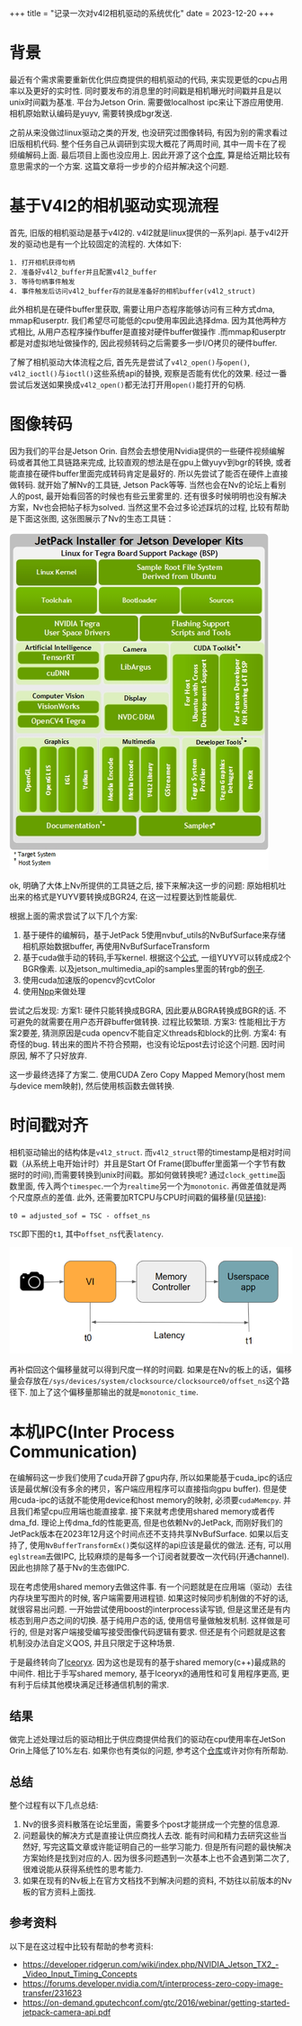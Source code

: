 +++
title = "记录一次对v4l2相机驱动的系统优化"
date = 2023-12-20
+++

# 背景

最近有个需求需要重新优化供应商提供的相机驱动的代码, 来实现更低的cpu占用率以及更好的实时性. 同时要发布的消息里的时间戳是相机曝光时间戳并且是以unix时间戳为基准. 平台为Jetson Orin. 需要做localhost ipc来让下游应用使用. 相机原始默认编码是yuyv, 需要转换成bgr发送.

之前从来没做过linux驱动之类的开发, 也没研究过图像转码, 有因为别的需求看过旧版相机代码. 整个任务自己从调研到实现大概花了两周时间, 其中一周卡在了视频编解码上面. 最后项目上面也没应用上. 因此开源了这个[仓库](https://github.com/EvanLyu732/iceoryx-v4l2-yuyv2bgr-camera), 算是给近期比较有意思需求的一个方案. 这篇文章将一步步的介绍并解决这个问题.


# 基于V4l2的相机驱动实现流程

首先, 旧版的相机驱动是基于v4l2的. v4l2就是linux提供的一系列api. 基于v4l2开发的驱动也是有一个比较固定的流程的. 大体如下:
```
1. 打开相机获得句柄
2. 准备好v4l2_buffer并且配置v4l2_buffer
3. 等待句柄事件触发
4. 事件触发后访问v4l2_buffer存的就是准备好的相机buffer(v4l2_struct) 
```

此外相机是在硬件buffer里获取, 需要让用户态程序能够访问有三种方式dma, mmap和userptr. 我们希望尽可能低的cpu使用率因此选择dma. 因为其他两种方式相比, 从用户态程序操作buffer是直接对硬件buffer做操作 .而mmap和userptr都是对虚拟地址做操作的, 因此视频转码之后需要多一步I/O拷贝的硬件buffer.

了解了相机驱动大体流程之后, 首先先是尝试了`v4l2_open()`与`open()`, `v4l2_ioctl()`与`ioctl()`这些系统api的替换, 观察是否能有优化的效果. 经过一番尝试后发送如果换成`v4l2_open()`都无法打开用`open()`能打开的句柄.

# 图像转码

因为我们的平台是Jetson Orin. 自然会去想使用Nvidia提供的一些硬件视频编解码或者其他工具链路来完成, 比较直观的想法是在gpu上做yuyv到bgr的转换, 或者能直接在硬件buffer里面完成转码肯定是最好的. 所以先尝试了能否在硬件上直接做转码. 就开始了解Nv的工具链, Jetson Pack等等. 当然也会在Nv的论坛上看别人的post, 最开始看回答的时候也有些云里雾里的. 还有很多时候明明也没有解决方案，Nv也会把帖子标为solved. 当然这里不会过多论述踩坑的过程, 比较有帮助是下面这张图, 这张图展示了Nv的生态工具链：

![nvtoolkts](https://raw.githubusercontent.com/EvanLyu732/evanlyu732.github.io/main/static/images/nv.png)


ok, 明确了大体上Nv所提供的工具链之后, 接下来解决这一步的问题: 原始相机吐出来的格式是YUYV要转换成BGR24, 在这一过程要达到性能最优.

根据上面的需求尝试了以下几个方案:
  1. 基于硬件的编解码，基于JetPack 5使用nvbuf_utils的NvBufSurface来存储相机原始数据buffer, 再使用NvBufSurfaceTransform
  2. 基于cuda做手动的转码,手写kernel. 根据这个[公式](https://en.wikipedia.org/wiki/Y%E2%80%B2UV), 一组YUYV可以转成成2个BGR像素. 以及jetson_multimedia_api的samples里面的转rgb的[例子](https://github.com/EvanLyu732/jetson_multimedia_api/blob/main/samples/v4l2cuda/yuv2rgb.cu).
  3. 使用cuda加速版的opencv的cvtColor
  4. 使用[Npp](https://developer.nvidia.com/npp)来做处理

尝试之后发现:
  方案1: 硬件只能转换成BGRA, 因此要从BGRA转换成BGR的话. 不可避免的就需要在用户态开辟buffer做转换. 过程比较繁琐.
  方案3: 性能相比于方案2要差, 猜测原因是cuda opencv不能自定义threads和block的比例.
  方案4: 有奇怪的bug. 转出来的图片不符合预期，也没有论坛post去讨论这个问题. 因时间原因, 解不了只好放弃.

这一步最终选择了方案二. 使用CUDA Zero Copy Mapped Memory(host mem与device mem映射), 然后使用核函数去做转换.

# 时间戳对齐

相机驱动输出的结构体是`v4l2_struct`. 而`v4l2_struct`带的timestamp是相对时间戳（从系统上电开始计时）并且是Start Of Frame(即buffer里面第一个字节有数据时的时间),而需要转换到unix时间戳。那如何做转换呢? 通过`clock_gettime`函数里面, 传入两个`timespec`.一个为`realtime`另一个为`monotonic`. 再做差值就是两个尺度原点的差值. 此外, 还需要加RTCPU与CPU时间戳的偏移量(见[链接](https://developer.ridgerun.com/wiki/index.php/NVIDIA_Jetson_TX2_-_VI_Latency_Measurement_Techniques)):

`t0 = adjusted_sof = TSC - offset_ns `

`TSC`即下图的`t1`, 其中`offset_ns`代表`latency`.

![sof-latency-path](https://github.com/EvanLyu732/evanlyu732.github.io/blob/main/static/images/SOF-latency-path.png?raw=true)

再补偿回这个偏移量就可以得到尺度一样的时间戳. 如果是在Nv的板上的话，偏移量会存放在`/sys/devices/system/clocksource/clocksource0/offset_ns`这个路径下. 加上了这个偏移量那输出的就是`monotonic_time`.


# 本机IPC(Inter Process Communication)

在编解码这一步我们使用了cuda开辟了gpu内存, 所以如果能基于cuda_ipc的话应该是最优解(没有多余的拷贝，客户端应用程序可以直接指向gpu buffer). 但是使用cuda-ipc的话就不能使用device和host memory的映射, 必须要`cudaMemcpy`. 并且我们希望cpu应用端也能直接拿. 接下来就考虑使用shared memory或者传dma_fd. 理论上传dma_fd的性能更高, 但是也依赖Nv的JetPack, 而刚好我们的JetPack版本在2023年12月这个时间点还不支持共享NvBufSurface. 如果以后支持了, 使用`NvBufferTransformEx()`类似这样的api应该是最优的做法. 
还有, 可以用`eglstream`去做IPC, 比较麻烦的是每多一个订阅者就要改一次代码(开通channel). 因此也排除了基于Nv的生态做IPC.

现在考虑使用shared memory去做这件事. 有一个问题就是在应用端（驱动）去往内存块里写图片的时候, 客户端需要用进程锁. 如果这时候同步机制做的不好的话, 就很容易出问题. 一开始尝试使用boost的interprocess读写锁, 但是这里还是有内核态到用户态之间的切换. 基于纯用户态的话, 使用信号量做触发机制. 这样做是可行的, 但是对客户端接受编写接受图像代码逻辑有要求. 但还是有个问题就是这套机制没办法自定义QOS, 并且只限定于这种场景. 

于是最终转向了[Iceoryx](https://github.com/eclipse-iceoryx/iceoryx). 因为这也是现有的基于shared memory(c++)最成熟的中间件. 相比于手写shared memory, 基于Iceoryx的通用性和可复用程序更高, 更有利于后续其他模块满足迁移通信机制的需求.

## 结果

做完上述处理过后的驱动相比于供应商提供给我们的驱动在cpu使用率在JetSon Orin上降低了10%左右. 如果你也有类似的问题, 参考这个[仓库](https://github.com/EvanLyu732/iceoryx-v4l2-yuyv2bgr-camera)或许对你有所帮助.

## 总结

整个过程有以下几点总结:

1. Nv的很多资料散落在论坛里面，需要多个post才能拼成一个完整的信息源.
2. 问题最快的解决方式是直接让供应商找人去改. 能有时间和精力去研究这些当然好, 写完这篇文章或许能证明自己的一些学习能力. 但是所有问题的最快解决方案始终是找到对应的人. 因为很多问题遇到一次基本上也不会遇到第二次了, 很难说能从获得系统性的思考能力.
3. 如果在现有的Nv板上在官方文档找不到解决问题的资料, 不妨往以前版本的Nv板的官方资料上面找.


## 参考资料

以下是在这过程中比较有帮助的参考资料:
 - https://developer.ridgerun.com/wiki/index.php/NVIDIA_Jetson_TX2_-_Video_Input_Timing_Concepts
 - https://forums.developer.nvidia.com/t/interprocess-zero-copy-image-transfer/231623
 - https://on-demand.gputechconf.com/gtc/2016/webinar/getting-started-jetpack-camera-api.pdf


